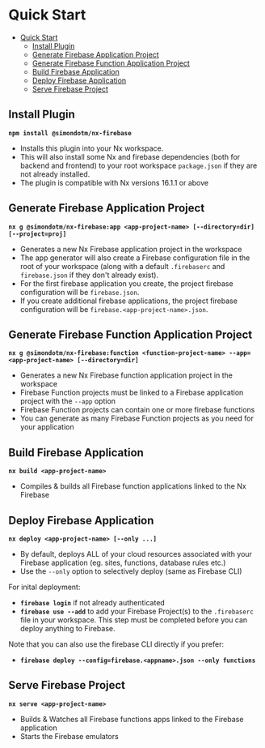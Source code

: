 # Quick Start

- [Quick Start](#quick-start)
  - [Install Plugin](#install-plugin)
  - [Generate Firebase Application Project](#generate-firebase-application-project)
  - [Generate Firebase Function Application Project](#generate-firebase-function-application-project)
  - [Build Firebase Application](#build-firebase-application)
  - [Deploy Firebase Application](#deploy-firebase-application)
  - [Serve Firebase Project](#serve-firebase-project)

## Install Plugin

**`npm install @simondotm/nx-firebase`**

- Installs this plugin into your Nx workspace.
- This will also install some Nx and firebase dependencies (both for backend and frontend) to your root workspace `package.json` if they are not already installed.
- The plugin is compatible with Nx versions 16.1.1 or above

## Generate Firebase Application Project

**`nx g @simondotm/nx-firebase:app <app-project-name> [--directory=dir] [--project=proj]`**

- Generates a new Nx Firebase application project in the workspace
- The app generator will also create a Firebase configuration file in the root of your workspace (along with a default `.firebaserc` and `firebase.json` if they don't already exist).
- For the first firebase application you create, the project firebase configuration will be `firebase.json`.
- If you create additional firebase applications, the project firebase configuration will be `firebase.<app-project-name>.json`.

## Generate Firebase Function Application Project

**`nx g @simondotm/nx-firebase:function <function-project-name> --app=<app-project-name> [--directory=dir]`**

- Generates a new Nx Firebase function application project in the workspace
- Firebase Function projects must be linked to a Firebase application project with the `--app` option
- Firebase Function projects can contain one or more firebase functions
- You can generate as many Firebase Function projects as you need for your application


## Build Firebase Application

**`nx build <app-project-name>`**

- Compiles & builds all Firebase function applications linked to the Nx Firebase 

## Deploy Firebase Application 

**`nx deploy <app-project-name> [--only ...]`**

- By default, deploys ALL of your cloud resources associated with your Firebase application (eg. sites, functions, database rules etc.)
- Use the `--only` option to selectively deploy (same as Firebase CLI)

For inital deployment:

- **`firebase login`** if not already authenticated
- **`firebase use --add`** to add your Firebase Project(s) to the `.firebaserc` file in your workspace. This step must be completed before you can deploy anything to Firebase.

Note that you can also use the firebase CLI directly if you prefer:

- **`firebase deploy --config=firebase.<appname>.json --only functions`**

## Serve Firebase Project

**`nx serve <app-project-name>`**

- Builds & Watches all Firebase functions apps linked to the Firebase application
- Starts the Firebase emulators
